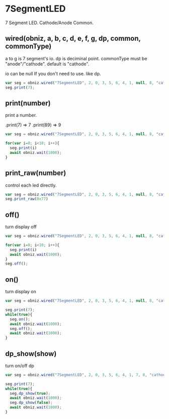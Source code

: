 # 7SegmentLED
7 Segment LED. Cathode/Anode Common.


## wired(obniz, a, b, c, d, e, f, g, dp, common, commonType)
a to g is 7 segment's io.
dp is deciminal point.
commonType must be "anode"/"cathode". default is "cathode".

io can be null If you don't need to use. like dp.

```javascript
var seg = obniz.wired("7SegmentLED", 2, 0, 3, 5, 6, 4, 1, null, 8, "cathode");
seg.print(7);
```
## print(number)
print a number.

.print(7) => 7
.print(89) => 9

```javascript
var seg = obniz.wired("7SegmentLED", 2, 0, 3, 5, 6, 4, 1, null, 8, "cathode");

for(var i=0; i<10; i++){
  seg.print(i)
  await obniz.wait(1000);
}
```

## print_raw(number)
control each led directly.
```javascript
var seg = obniz.wired("7SegmentLED", 2, 0, 3, 5, 6, 4, 1, null, 8, "cathode");
seg.print_raw(0x77)
```

## off()
turn display off
```javascript
var seg = obniz.wired("7SegmentLED", 2, 0, 3, 5, 6, 4, 1, null, 8, "cathode");

for(var i=0; i<10; i++){
  seg.print(i)
  await obniz.wait(1000);
}
seg.off();
```

## on()
turn display on
```javascript
var seg = obniz.wired("7SegmentLED", 2, 0, 3, 5, 6, 4, 1, null, 8, "cathode");

seg.print(7);
while(true){
  seg.on();
  await obniz.wait(1000);
  seg.off();
  await obniz.wait(1000);
}
```

## dp_show(show)
turn on/off dp
```javascript
var seg = obniz.wired("7SegmentLED", 2, 0, 3, 5, 6, 4, 1, 7, 8, "cathode");

seg.print(7);
while(true){
  seg.dp_show(true);
  await obniz.wait(1000);
  seg.dp_show(false);
  await obniz.wait(1000);
}
```
